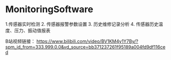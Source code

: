 # MonitoringSoftware
1.传感器实时检测
2. 传感器报警参数设置
3. 历史维修记录分析
4. 传感器历史温度、压力、振动值报表

B站视频链接：
https://www.bilibili.com/video/BV1KM4y1Y7By/?spm_id_from=333.999.0.0&vd_source=bb371237261f95189a004fd9df116ced
